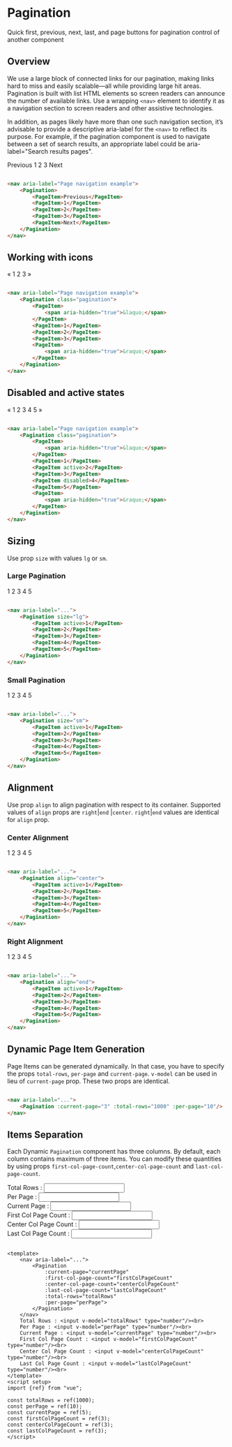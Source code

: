 # Pagination

Quick first, previous, next, last, and page buttons for pagination control of another component

## Overview

We use a large block of connected links for our pagination, making links hard to miss and easily scalable—all while
providing large hit areas. Pagination is built with list HTML elements so screen readers can announce the number of
available links. Use a wrapping `<nav>` element to identify it as a navigation section to screen readers and other
assistive technologies.

In addition, as pages likely have more than one such navigation section, it’s advisable to provide a descriptive
aria-label for the `<nav>` to reflect its purpose. For example, if the pagination component is used to navigate between
a set of search results, an appropriate label could be aria-label="Search results pages".

<nav aria-label="Page navigation example">
  <WPagination>
    <WPageItem>Previous</WPageItem>
    <WPageItem>1</WPageItem>
    <WPageItem>2</WPageItem>
    <WPageItem>3</WPageItem>
    <WPageItem>Next</WPageItem>
  </WPagination>
</nav>

```html

<nav aria-label="Page navigation example">
    <Pagination>
        <PageItem>Previous</PageItem>
        <PageItem>1</PageItem>
        <PageItem>2</PageItem>
        <PageItem>3</PageItem>
        <PageItem>Next</PageItem>
    </Pagination>
</nav>
```

## Working with icons

<nav aria-label="Page navigation example">
  <WPagination class="pagination">
    <WPageItem>
        <span aria-hidden="true">&laquo;</span>
    </WPageItem>
    <WPageItem>1</WPageItem>
    <WPageItem>2</WPageItem>
    <WPageItem>3</WPageItem>
    <WPageItem>
        <span aria-hidden="true">&raquo;</span>
    </WPageItem>
  </WPagination>
</nav>

```html

<nav aria-label="Page navigation example">
    <Pagination class="pagination">
        <PageItem>
            <span aria-hidden="true">&laquo;</span>
        </PageItem>
        <PageItem>1</PageItem>
        <PageItem>2</PageItem>
        <PageItem>3</PageItem>
        <PageItem>
            <span aria-hidden="true">&raquo;</span>
        </PageItem>
    </Pagination>
</nav>
```

## Disabled and active states

<nav aria-label="Page navigation example">
  <WPagination class="pagination">
    <WPageItem>
        <span aria-hidden="true">&laquo;</span>
    </WPageItem>
    <WPageItem>1</WPageItem>
    <WPageItem active>2</WPageItem>
    <WPageItem>3</WPageItem>
    <WPageItem disabled>4</WPageItem>
    <WPageItem>5</WPageItem>
    <WPageItem>
        <span aria-hidden="true">&raquo;</span>
    </WPageItem>
  </WPagination>
</nav>

```html

<nav aria-label="Page navigation example">
    <Pagination class="pagination">
        <PageItem>
            <span aria-hidden="true">&laquo;</span>
        </PageItem>
        <PageItem>1</PageItem>
        <PageItem active>2</PageItem>
        <PageItem>3</PageItem>
        <PageItem disabled>4</PageItem>
        <PageItem>5</PageItem>
        <PageItem>
            <span aria-hidden="true">&raquo;</span>
        </PageItem>
    </Pagination>
</nav>
```

## Sizing

Use prop `size` with values `lg` or `sm`.

### Large Pagination

<nav aria-label="...">
    <WPagination size="lg">
        <WPageItem active>1</WPageItem>
        <WPageItem>2</WPageItem>
        <WPageItem>3</WPageItem>
        <WPageItem>4</WPageItem>
        <WPageItem>5</WPageItem>
    </WPagination>
</nav>

```html

<nav aria-label="...">
    <Pagination size="lg">
        <PageItem active>1</PageItem>
        <PageItem>2</PageItem>
        <PageItem>3</PageItem>
        <PageItem>4</PageItem>
        <PageItem>5</PageItem>
    </Pagination>
</nav>
```

### Small Pagination

<nav aria-label="...">
    <WPagination size="sm">
        <WPageItem active>1</WPageItem>
        <WPageItem>2</WPageItem>
        <WPageItem>3</WPageItem>
        <WPageItem>4</WPageItem>
        <WPageItem>5</WPageItem>
    </WPagination>
</nav>

```html

<nav aria-label="...">
    <Pagination size="sm">
        <PageItem active>1</PageItem>
        <PageItem>2</PageItem>
        <PageItem>3</PageItem>
        <PageItem>4</PageItem>
        <PageItem>5</PageItem>
    </Pagination>
</nav>
```

## Alignment

Use prop `align` to align pagination with respect to its container. Supported values of `align` props are `right`|`end`
|`center`. `right`|`end` values are identical for `align` prop.

### Center Alignment

<nav aria-label="...">
    <WPagination align="center">
        <WPageItem active>1</WPageItem>
        <WPageItem>2</WPageItem>
        <WPageItem>3</WPageItem>
        <WPageItem>4</WPageItem>
        <WPageItem>5</WPageItem>
    </WPagination>
</nav>

```html

<nav aria-label="...">
    <Pagination align="center">
        <PageItem active>1</PageItem>
        <PageItem>2</PageItem>
        <PageItem>3</PageItem>
        <PageItem>4</PageItem>
        <PageItem>5</PageItem>
    </Pagination>
</nav>
```

### Right Alignment

<nav aria-label="...">
    <WPagination align="end">
        <WPageItem active>1</WPageItem>
        <WPageItem>2</WPageItem>
        <WPageItem>3</WPageItem>
        <WPageItem>4</WPageItem>
        <WPageItem>5</WPageItem>
    </WPagination>
</nav>

```html

<nav aria-label="...">
    <Pagination align="end">
        <PageItem active>1</PageItem>
        <PageItem>2</PageItem>
        <PageItem>3</PageItem>
        <PageItem>4</PageItem>
        <PageItem>5</PageItem>
    </Pagination>
</nav>
```

## Dynamic Page Item Generation

Page Items can be generated dynamically. In that case, you have to specify the props `total-rows`, `per-page`
and `current-page`. `v-model` can be used in lieu of `current-page` prop. These two props are identical.

<nav aria-label="...">
<WPagination :current-page="3" :total-rows="1000" :per-page="10"/>
</nav>

```html

<nav aria-label="...">
    <Pagination :current-page="3" :total-rows="1000" :per-page="10"/>
</nav>
```

## Items Separation

Each Dynamic `Pagination` component has three columns. By default, each column contains maximum of three items. You can
modify these quantities by using props `first-col-page-count`,`center-col-page-count` and `last-col-page-count`.

<nav aria-label="...">
<WPagination :current-page="currentPage"
:first-col-page-count="firstColPageCount"
:center-col-page-count="centerColPageCount"
:last-col-page-count="lastColPageCount"
:total-rows="totalRows" 
:per-page="perPage">
    </WPagination>
</nav>

Total Rows : <input v-model="totalRows" type="number"/><br>
Per Page : <input v-model="perPage" type="number"/><br>
Current Page : <input v-model="currentPage" type="number"/><br>
First Col Page Count : <input v-model="firstColPageCount" type="number"/><br>
Center Col Page Count : <input v-model="centerColPageCount" type="number"/><br>
Last Col Page Count : <input v-model="lastColPageCount" type="number"/><br>

```vue

<template>
    <nav aria-label="...">
        <Pagination
            :current-page="currentPage"
            :first-col-page-count="firstColPageCount"
            :center-col-page-count="centerColPageCount"
            :last-col-page-count="lastColPageCount"
            :total-rows="totalRows"
            :per-page="perPage">
        </Pagination>
    </nav>
    Total Rows : <input v-model="totalRows" type="number"/><br>
    Per Page : <input v-model="perPage" type="number"/><br>
    Current Page : <input v-model="currentPage" type="number"/><br>
    First Col Page Count : <input v-model="firstColPageCount" type="number"/><br>
    Center Col Page Count : <input v-model="centerColPageCount" type="number"/><br>
    Last Col Page Count : <input v-model="lastColPageCount" type="number"/><br>
</template>
<script setup>
import {ref} from "vue";

const totalRows = ref(1000);
const perPage = ref(10);
const currentPage = ref(5);
const firstColPageCount = ref(3);
const centerColPageCount = ref(3);
const lastColPageCount = ref(3);
</script>
```

<script setup>
import {ref} from "vue"; 

const totalRows=ref(1000);
const perPage=ref(10);
const currentPage=ref(5);
const firstColPageCount=ref(3);
const centerColPageCount=ref(3);
const lastColPageCount=ref(3);
</script>
